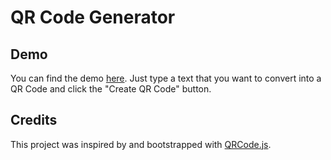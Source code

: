 # QR Code Generator

## Demo

You can find the demo [here](https://niklaskeerl.github.io/qrgenerator/).
Just type a text that you want to convert into a QR Code and click the "Create QR Code" button.

## Credits

This project was inspired by and bootstrapped with [QRCode.js](https://github.com/davidshimjs/qrcodejs).
